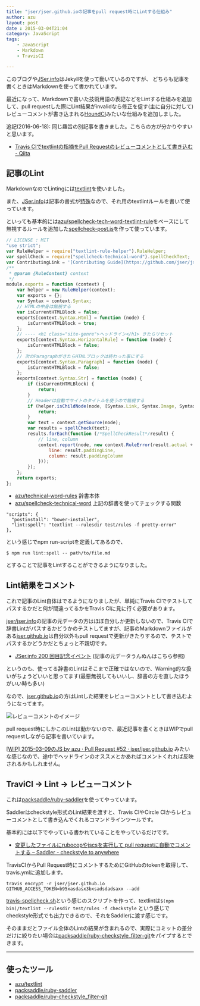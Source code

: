 ```yaml
---
title: "jser/jser.github.ioの記事をpull request時にLintする仕組み"
author: azu
layout: post
date : 2015-03-04T21:04
category: JavaScript
tags:
    - JavaScript
    - Markdown
    - TravisCI

---
```


このブログや[JSer.info](http://jser.info)はJekyllを使って動いているのですが、
どちらも記事を書くときはMarkdownを使って書かれています。

最近になって、Markdownで書いた技術用語の表記などをLintする仕組みを追加して、pull requestした際にLint結果がinvalidなら修正を促す(主に自分に対して)レビューコメントが書き込まれる[HoundCI](https://houndci.com/ "Hound")みたいな仕組みを追加しました。

追記(2016-06-18): 同じ趣旨の別記事を書きました。こちらの方が分かりやすいと思います。

- [Travis CIでtextlintの指摘をPull Requestのレビューコメントとして書き込む - Qiita](http://qiita.com/azu/items/c2305f3dded3fda968e0 "Travis CIでtextlintの指摘をPull Requestのレビューコメントとして書き込む - Qiita")

## 記事のLint

MarkdownなのでLintingには[textlint](https://github.com/azu/textlint "textlint")を使いました。

また、[JSer.info](http://jser.info/ "JSer.info")は記事の書式が[特殊](https://github.com/jser/jser.info/issues/27 "ブログ記事のセマンティックを考える · Issue #27 · jser/jser.info")なので、それ用のtextlintルールを書いて使っています。

といっても基本的には[azu/spellcheck-tech-word-textlint-rule](https://github.com/azu/spellcheck-tech-word-textlint-rule "azu/spellcheck-tech-word-textlint-rule")をベースにして無視するルールを追加した[spellcheck-post.js](https://github.com/jser/jser.github.io/blob/master/test/rules/spellcheck-post.js "spellcheck-post.js")を作って使っています。

```js
// LICENSE : MIT
"use strict";
var RuleHelper = require("textlint-rule-helper").RuleHelper;
var spellCheck = require("spellcheck-technical-word").spellCheckText;
var ContributingLink = '[Contributing Guide](https://github.com/jser/jser.github.io/blob/master/CONTRIBUTING.md)';
/**
 * @param {RuleContext} context
 */
module.exports = function (context) {
    var helper = new RuleHelper(context);
    var exports = {};
    var Syntax = context.Syntax;
    // HTMLの中身は無視する
    var isCurrentHTMLBlock = false;
    exports[context.Syntax.Html] = function (node) {
        isCurrentHTMLBlock = true;
    };
    // ---- <h1 class="site-genre">ヘッドライン</h1> きたらリセット
    exports[context.Syntax.HorizontalRule] = function (node) {
        isCurrentHTMLBlock = false;
    };
    // 次のParagraphがきたらHTMLブロックは終わった事にする
    exports[context.Syntax.Paragraph] = function (node) {
        isCurrentHTMLBlock = false;
    };
    exports[context.Syntax.Str] = function (node) {
        if (isCurrentHTMLBlock) {
            return;
        }
        // Headerは自動でサイトのタイトルを使うので無視する
        if (helper.isChildNode(node, [Syntax.Link, Syntax.Image, Syntax.BlockQuote, Syntax.Header])) {
            return;
        }
        var text = context.getSource(node);
        var results = spellCheck(text);
        results.forEach(function (/*SpellCheckResult*/result) {
            // line, column
            context.report(node, new context.RuleError(result.actual + " => " + result.expected + "\n" + ContributingLink, {
                line: result.paddingLine,
                column: result.paddingColumn
            }));
        });
    };
    return exports;
};
```

- [azu/technical-word-rules](https://github.com/azu/technical-word-rules "azu/technical-word-rules") 辞書本体
- [azu/spellcheck-technical-word](https://github.com/azu/spellcheck-technical-word/ "azu/spellcheck-technical-word") 上記の辞書を使ってチェックする関数


```
"scripts": {
  "postinstall": "bower-installer",
  "lint:spell": "textlint --rulesdir test/rules -f pretty-error"
},
```

という感じでnpm run-scriptを定義してあるので、

```
$ npm run lint:spell -- path/to/file.md
```

とすることで記事をLintすることができるようになりました。


## Lint結果をコメント

これで記事のLint自体はでるようになりましたが、単純にTravis CIでテストしてパスするかだと何が間違ってるかをTravis CIに見に行く必要があります。

[jser/jser.info](https://github.com/jser/jser.info/ "jser/jser.info")の記事の元データの方はほぼ自分しか更新しないので、Travis CIで辞書Lintがパスするかどうかのテストしてますが、記事のMarkdownファイルがある[jser.github.io](https://github.com/jser/jser.github.io "jser.github.io")は自分以外もpull requestで更新がきたりするので、テストでパスするかどうかだとちょっと不親切です。

- [JSer.info 200 回目記念イベント](https://azu.github.io//slide/jser200/ "JSer.info 200 回目記念イベント") (記事の元データうんぬんはこちら参照)

というのも、使ってる辞書のLintはそこまで正確ではないので、Warning的な扱いがちょうどいいと思ってます(最悪無視してもいいし、辞書の方を直したほうがいい時も多い)

なので、[jser.github.io](https://github.com/jser/jser.github.io "jser.github.io")の方はLintした結果をレビューコメントとして書き込むようになってます。

![レビューコメントのイメージ](https://efcl.info/wp-content/uploads/2015/03/05-1425550592.png)

pull request時にしかこのLintは動かないので、最近記事を書くときはWIPでpull requestしながら記事を書いています。

[[WIP] 2015-03-09のJS by azu · Pull Request #52 · jser/jser.github.io](https://github.com/jser/jser.github.io/pull/52 "[WIP] 2015-03-09のJS by azu · Pull Request #52 · jser/jser.github.io") みたいな感じなので、途中でヘッドラインのオススメとかあればコメントくれれば反映されるかもしれません。

## TraviCI -> Lint -> レビューコメント

これは[packsaddle/ruby-saddler](https://github.com/packsaddle/ruby-saddler "packsaddle/ruby-saddler")を使ってやっています。

Saddlerはcheckstyle形式のLint結果を渡すと、Travis CIやCircle CIからレビューコメントとして書き込んでくれるコマンドラインツールです。

基本的には以下でやっている書かれていることをやっているだけです。

- [変更したファイルにrubocopやjscsを実行して pull requestに自動でコメントする – Saddler - checkstyle to anywhere](http://packsaddle.org/articles/saddler-overview/ "変更したファイルにrubocopやjscsを実行して pull requestに自動でコメントする – Saddler - checkstyle to anywhere")

TravisCIからPull Request時にコメントするためにGitHubのtokenを取得して、travis.ymlに追加します。

```
travis encrypt -r jser/jser.github.io GITHUB_ACCESS_TOKEN=b95xasdasx3bxsadsdadsaxx --add
```

[travis-spellcheck.sh](https://github.com/jser/jser.github.io/blob/master/test/travis-spellcheck.sh "travis-spellcheck.sh")という感じのスクリプトを作って、textlintは`$(npm bin)/textlint --rulesdir test/rules -f checkstyle` という感じでcheckstyle形式でも出力できるので、それをSaddlerに渡す感じです。

そのままだとファイル全体のLintの結果が含まれるので、実際にコミットの差分だけに絞りたい場合は[packsaddle/ruby-checkstyle_filter-git](https://github.com/packsaddle/ruby-checkstyle_filter-git "packsaddle/ruby-checkstyle_filter-git")をパイプするとできます。

----
## 使ったツール

- [azu/textlint](https://github.com/azu/textlint)
- [packsaddle/ruby-saddler](https://github.com/packsaddle/ruby-saddler)
- [packsaddle/ruby-checkstyle_filter-git](https://github.com/packsaddle/ruby-checkstyle_filter-git)
